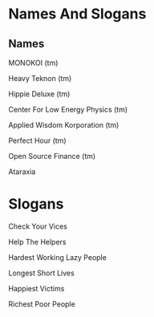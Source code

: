 # Names And Slogans

## Names

MONOKOI (tm)

Heavy Teknon (tm)

Hippie Deluxe (tm)

Center For Low Energy Physics (tm)

Applied Wisdom Korporation (tm)

Perfect Hour (tm)

Open Source Finance (tm)

Ataraxia

# Slogans

Check Your Vices

Help The Helpers

Hardest Working Lazy People

Longest Short Lives

Happiest Victims

Richest Poor People





